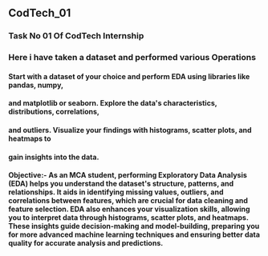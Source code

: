 ## CodTech_01
### Task No 01 Of CodTech Internship 
### Here i have taken a dataset and performed various Operations
#### Start with a dataset of your choice and perform EDA using libraries like pandas, numpy,
#### and matplotlib or seaborn. Explore the data's characteristics, distributions, correlations,
#### and outliers. Visualize your findings with histograms, scatter plots, and heatmaps to
#### gain insights into the data.
#### Objective:- As an MCA student, performing Exploratory Data Analysis (EDA) helps you understand the dataset's structure, patterns, and relationships. It aids in identifying missing values, outliers, and correlations between features, which are crucial for data cleaning and feature selection. EDA also enhances your visualization skills, allowing you to interpret data through histograms, scatter plots, and heatmaps. These insights guide decision-making and model-building, preparing you for more advanced machine learning techniques and ensuring better data quality for accurate analysis and predictions.
